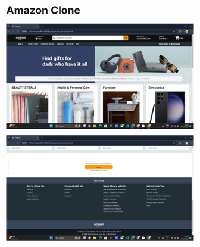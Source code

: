 # Amazon Clone
![Screenshot 1](images/Screenshot%20(23).png)


![Screenshot 2](images/Screenshot%20(24).png)